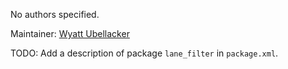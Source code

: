 <div id='visual_odometry_line-autogenerated' markdown='1'>


<!-- do not edit this file, autogenerated -->

No authors specified.

Maintainer: [Wyatt Ubellacker](mailto:wubella@mit.edu)

TODO: Add a description of package `lane_filter` in `package.xml`.



</div>

